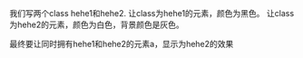 我们写两个class hehe1和hehe2.
让class为hehe1的元素，颜色为黑色。
让class为hehe2的元素，颜色为白色，背景颜色是灰色。

最终要让同时拥有hehe1和hehe2的元素a，显示为hehe2的效果
